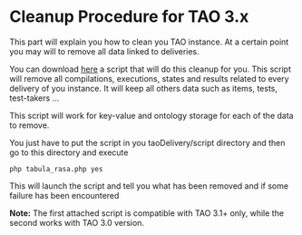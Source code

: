 <!--
parent: 'Administrator Guide'
created_at: '2015-09-15 10:17:28'
updated_at: '2015-12-10 10:11:39'
authors:
    - 'Cyril Hazotte'
contributors:
    - 'Antoine Robin'
tags:
    - 'Administrator Guide'
-->

Cleanup Procedure for TAO 3.x
=============================

This part will explain you how to clean you TAO instance. At a certain point you may will to remove all data linked to deliveries.

You can download [here](http://forge.taotesting.com/attachments/download/3868/tabula_rasa.php) a script that will do this cleanup for you. This script will remove all compilations, executions, states and results related to every delivery of you instance. It will keep all others data such as items, tests, test-takers …

This script will work for key-value and ontology storage for each of the data to remove.

You just have to put the script in you taoDelivery/script directory and then go to this directory and execute

    php tabula_rasa.php yes

This will launch the script and tell you what has been removed and if some failure has been encountered

**Note:** The first attached script is compatible with TAO 3.1+ only, while the second works with TAO 3.0 version.


